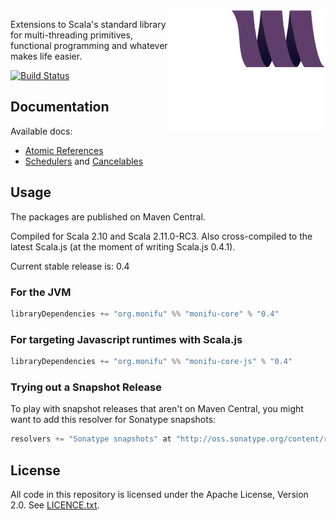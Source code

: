 <img src="docs/assets/monifu.png" align="right" />

Extensions to Scala's standard library for multi-threading primitives, functional programming and whatever makes life easier.

[![Build Status](https://travis-ci.org/alexandru/monifu.png?branch=master)](https://travis-ci.org/alexandru/monifu)

## Documentation

Available docs:

* [Atomic References](docs/atomic.md) 
* [Schedulers](docs/schedulers.md) and [Cancelables](docs/cancelables.md)

## Usage

The packages are published on Maven Central.

Compiled for Scala 2.10 and Scala 2.11.0-RC3. Also cross-compiled to the latest Scala.js (at the moment of writing Scala.js 0.4.1).

Current stable release is: 0.4

### For the JVM

```scala
libraryDependencies += "org.monifu" %% "monifu-core" % "0.4"
```

### For targeting Javascript runtimes with Scala.js

```scala
libraryDependencies += "org.monifu" %% "monifu-core-js" % "0.4"
```

### Trying out a Snapshot Release

To play with snapshot releases that aren't on Maven Central, you might want to add this 
resolver for Sonatype snapshots:

```scala
resolvers += "Sonatype snapshots" at "http://oss.sonatype.org/content/repositories/snapshots/"
```

## License

All code in this repository is licensed under the Apache License, Version 2.0.
See [LICENCE.txt](./LICENSE.txt).